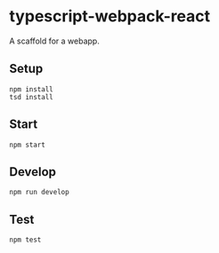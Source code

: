 # typescript-webpack-react

A scaffold for a webapp.

## Setup

```
npm install
tsd install
```

## Start

`npm start`

## Develop

`npm run develop`

## Test

`npm test`
